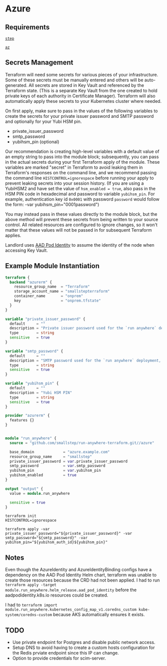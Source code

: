 # Azure

## Requirements
[`step`](https://github.com/smallstep/cli)

[`az`](https://docs.microsoft.com/en-us/cli/azure/install-azure-cli)

## Secrets Management

Terraform will need some secrets for various pieces of your infrastructure.
Some of these secrets must be manually entered and others will be auto-generated.
All secrets are stored in Key Vault and referenced by the Terraform state. (This is a separate Key Vault from the one created to hold private keys of each authority in Certificate Manager).
Terraform will also automatically apply these secrets to your Kubernetes cluster where needed.

On first apply, make sure to pass in the values of the following variables to create the secrets for your private issuer password and SMTP password and optionally for your Yubi HSM pin.

* private_issuer_password
* smtp_password
* yubihsm_pin (optional)

Our recommendation is creating high-level variables with a default value of an empty string to pass into the module block; subsequently, you can pass in the actual secrets during your first Terraform apply of the module. These variables are marked "secret" in Terraform to avoid leaking them in Terraform's responses on the command line, and we recommend passing the command line `HISTCONTROL=ignorespace` before running your apply to prevent leaking secrets into your session history. (If you are using a YubiHSM2 and have set the value of `hsm_enabled = true`, also pass in the HSM PIN code in hexadecimal and password to variable `yubihsm_pin`. For example, authentication key id `0x0001` with password `password` would follow the form: -var yubihsm_pin="0001password")

You may instead pass in these values directly to the module block, but the above method will prevent these secrets from being written to your source control. All related resources are configured to ignore changes, so it won't matter that these values will not be passed in for subsequent Terraform applies.

Landlord uses [AAD Pod Identity](https://github.com/Azure/aad-pod-identity) to assume the identity of the node when accessing Key Vault.

## Example Module Instantiation

```terraform
terraform {
  backend "azurerm" {
    resource_group_name  = "Terraform"
    storage_account_name = "smallstepterraform"
    container_name       = "onprem"
    key                  = "onprem.tfstate"
  }
}

variable "private_issuer_password" {
  default     = ""
  description = "Private issuer password used for the `run anywhere` deployment, set during first module apply and left blank otherwise."
  type        = string
  sensitive   = true
}

variable "smtp_password" {
  default     = ""
  description = "SMTP password used for the `run anywhere` deployment, set during first module apply and left blank otherwise."
  type        = string
  sensitive   = true
}

variable "yubihsm_pin" {
  default     = ""
  description = "Yubi HSM PIN"
  type        = string
  sensitive   = true
}

provider "azurerm" {
  features {}
}


module "run_anywhere" {
  source = "github.com/smallstep/run-anywhere-terraform.git//azure"

  base_domain             = "azure.example.com"
  resource_group_name     = "smallstep"
  private_issuer_password = var.private_issuer_password
  smtp_password           = var.smtp_password
  yubihsm_pin             = var.yubihsm_pin
  yubihsm_enabled         = true
}

output "output" {
  value = module.run_anywhere

  sensitive = true
}
```

```shell
terraform init
HISTCONTROL=ignorespace

terraform apply -var private_issuer_password="${private_issuer_password}" -var smtp_password="${smtp_password}" -var yubihsm_pin="${yubihsm_auth_id}${yubihsm_pin}"
```

## Notes

Even though the AzureIdentity and AzureIdentityBinding configs have a dependency on the AAD Pod Identity Helm chart, terraform was unable to create those resources because the CRD had not been applied. I had to run `terraform apply -target module.run_anywhere.helm_release.aad_pod_identity` before the aadpodidentity.k8s.io resources could be created.


I had to `terraform import module.run_anywhere.kubernetes_config_map_v1.coredns_custom kube-system/coredns-custom` because AKS automatically ensures it exists.

## TODO

* Use private endpoint for Postgres and disable public network access.
* Setup DNS to avoid having to create a custom hosts configuration for the Redis prviate endpoint since this IP can change.
* Option to provide credentials for scim-server.
